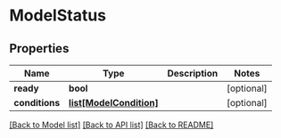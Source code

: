 # ModelStatus

## Properties
Name | Type | Description | Notes
------------ | ------------- | ------------- | -------------
**ready** | **bool** |  | [optional] 
**conditions** | [**list[ModelCondition]**](ModelCondition.md) |  | [optional] 

[[Back to Model list]](../README.md#documentation-for-models) [[Back to API list]](../README.md#documentation-for-api-endpoints) [[Back to README]](../README.md)


